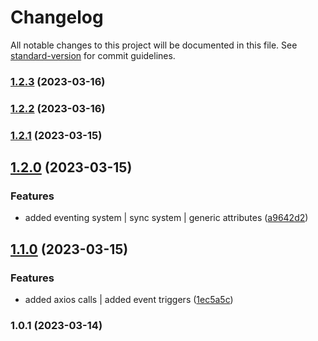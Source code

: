# Changelog

All notable changes to this project will be documented in this file. See [standard-version](https://github.com/conventional-changelog/standard-version) for commit guidelines.

### [1.2.3](https://github.com/actuallyzefe/myFrame/compare/v1.2.2...v1.2.3) (2023-03-16)

### [1.2.2](https://github.com/actuallyzefe/myFrame/compare/v1.2.0...v1.2.2) (2023-03-16)

### [1.2.1](https://github.com/actuallyzefe/myFrame/compare/v1.2.0...v1.2.1) (2023-03-15)

## [1.2.0](https://github.com/actuallyzefe/myFrame/compare/v1.1.0...v1.2.0) (2023-03-15)


### Features

* added eventing system | sync system | generic attributes ([a9642d2](https://github.com/actuallyzefe/myFrame/commit/a9642d265672b1621d0df1670a06c2c0fb41d3ba))

## [1.1.0](https://github.com/actuallyzefe/myFrame/compare/v1.0.1...v1.1.0) (2023-03-15)


### Features

* added axios calls | added event triggers ([1ec5a5c](https://github.com/actuallyzefe/myFrame/commit/1ec5a5cac32e24c509eae66c2218d0ec548093c8))

### 1.0.1 (2023-03-14)
